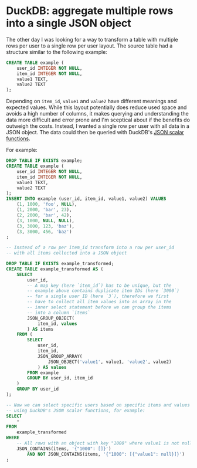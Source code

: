 # DuckDB: aggregate multiple rows into a single JSON object

The other day I was looking for a way to transform a table with multiple rows
per user to a single row per user layout. The source table had a structure
similar to the following example:

```sql
CREATE TABLE example (
    user_id INTEGER NOT NULL,
    item_id INTEGER NOT NULL,
    value1 TEXT,
    value2 TEXT
);
```

Depending on `item_id`, `value1` and `value2` have different meanings and
expected values. While this layout potentially does reduce used space and
avoids a high number of columns, it makes querying and understanding the data
more difficult and error prone and I'm sceptical about if the benefits do
outweigh the costs. Instead, I wanted a single row per user with all data in a
JSON object. The data could then be queried with DuckDB's [JSON scalar
functions](https://duckdb.org/docs/extensions/json#json-scalar-functions).

For example:


```sql
DROP TABLE IF EXISTS example;
CREATE TABLE example (
    user_id INTEGER NOT NULL,
    item_id INTEGER NOT NULL,
    value1 TEXT,
    value2 TEXT
);
INSERT INTO example (user_id, item_id, value1, value2) VALUES
    (1, 1000, 'foo', NULL),
    (1, 2000, 'bar', 23),
    (2, 2000, 'bar', 42),
    (3, 1000, NULL, NULL),
    (3, 3000, 123, 'baz'),
    (3, 3000, 456, 'baz')
;

-- Instead of a row per item_id transform into a row per user_id
-- with all items collected into a JSON object

DROP TABLE IF EXISTS example_transformed;
CREATE TABLE example_transformed AS (
    SELECT
        user_id,
        -- A map key (here `item_id`) has to be unique, but the
        -- example above contains duplicate item IDs (here `3000`)
        -- for a single user ID (here `3`), therefore we first
        -- have to collect all item values into an array in the
        -- inner select statement before we can group the items
        -- into a column `items`
        JSON_GROUP_OBJECT(
            item_id, values
        ) AS items
    FROM (
        SELECT
            user_id,
            item_id,
            JSON_GROUP_ARRAY(
                JSON_OBJECT('value1', value1, 'value2', value2)
            ) AS values
        FROM example
        GROUP BY user_id, item_id
    )
    GROUP BY user_id
);

-- Now we can select specific users based on specific items and values
-- using DuckDB's JSON scalar functions, for example:
SELECT
    *
FROM
    example_transformed
WHERE
    -- All rows with an object with key "1000" where value1 is not null
    JSON_CONTAINS(items, '{"1000": []}')
        AND NOT JSON_CONTAINS(items, '{"1000": [{"value1": null}]}')
;
```
